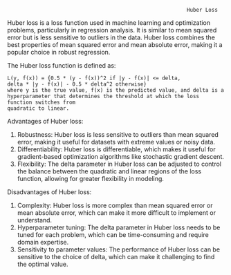                                                               Huber Loss
Huber loss is a loss function used in machine learning and optimization problems, particularly in regression analysis. It is similar to mean squared error but is less sensitive to outliers in the data. Huber loss combines the best properties of mean squared error and mean absolute error, making it a popular choice in robust regression.

The Huber loss function is defined as:

    L(y, f(x)) = {0.5 * (y - f(x))^2 if |y - f(x)| <= delta,
    delta * |y - f(x)| - 0.5 * delta^2 otherwise}
    where y is the true value, f(x) is the predicted value, and delta is a hyperparameter that determines the threshold at which the loss function switches from              
    quadratic to linear.

Advantages of Huber loss:
1. Robustness: Huber loss is less sensitive to outliers than mean squared error, making it useful for datasets with extreme values or noisy data.
2. Differentiability: Huber loss is differentiable, which makes it useful for gradient-based optimization algorithms like stochastic gradient descent.
3. Flexibility: The delta parameter in Huber loss can be adjusted to control the balance between the quadratic and linear regions of the loss function, allowing for greater flexibility in modeling.

Disadvantages of Huber loss:
1. Complexity: Huber loss is more complex than mean squared error or mean absolute error, which can make it more difficult to implement or understand.
2. Hyperparameter tuning: The delta parameter in Huber loss needs to be tuned for each problem, which can be time-consuming and require domain expertise.
3. Sensitivity to parameter values: The performance of Huber loss can be sensitive to the choice of delta, which can make it challenging to find the optimal value.                                                              
